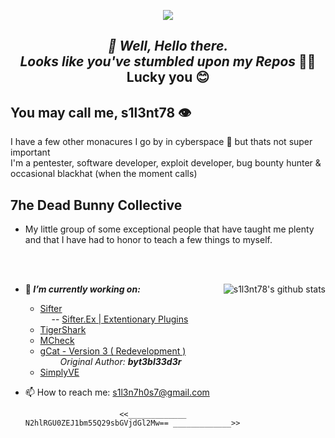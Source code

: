<p align="middle"><img align="middle" src="https://raw.githubusercontent.com/s1l3nt78/s1l3nt78.github.io/master/.vs/log.png"></p>

<h2 align="Middle"><em><strong>👋 Well, Hello there.</strong></h><br />
<h align="Middle">Looks like you've stumbled upon my Repos</em> 🐱‍👓</h><br />
<h align="Middle">Lucky you 😊</h>


## You may call me, s1l3nt78 👁

 I have a few other monacures I go by in cyberspace 🐇 but thats not super important
  <br />
 I'm a pentester, software developer, exploit developer, bug bounty hunter & occasional blackhat (when the moment calls)
  
## 7he Dead Bunny Collective
 + My little group of some exceptional people that have taught me plenty <br />
 and that I have had to honor to teach a few things to myself. 

<br /><br />

<img align="right" src="https://camo.githubusercontent.com/3f488744235bd0b4205f66b050e8f24c08f0e3eb/68747470733a2f2f6769746875622d726561646d652d73746174732e76657263656c2e6170702f6170693f757365726e616d653d73316c336e7437382673686f775f69636f6e733d74727565267468656d653d7261646963616c" alt="s1l3nt78's github stats" style="max-width:90%;">


- 🔭<strong><em> I’m currently working on: </strong></em> 
    - <a href="https://github.com/s1l3nt78/sifter">Sifter</a> <br />
    &emsp; -- <a href="https://github.com/Sifter-Ex">Sifter.Ex | Extentionary Plugins</a>
    - <a href="https://github.com/s1l3nt78/TigerShark">TigerShark</a>
    - <a href="https://github.com/s1l3nt78/MkCheck">MCheck</a>
    - <a href="https://github.com/s1l3nt78/gCat">gCat - Version 3 ( Redevelopment )</a> <br />
    &emsp;&emsp; <em>Original Author: <strong>byt3bl33d3r</strong></em><br />
    - <a href="https://github.com/s1l3nt78/SimplyVE">SimplyVE</a>

- 📫 How to reach me:
    s1l3n7h0s7@gmail.com
    
    
                           <<_____________ N2hlRGU0ZEJ1bm55Q29sbGVjdGl2Mw== _____________>>
